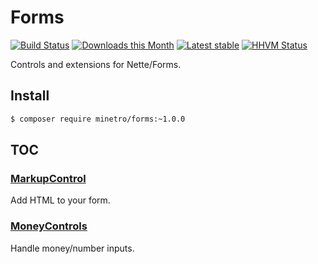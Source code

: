 # Forms

[![Build Status](https://travis-ci.org/minetro/forms.svg?branch=master)](https://travis-ci.org/minetro/forms)
[![Downloads this Month](https://img.shields.io/packagist/dm/minetro/forms.svg?style=flat)](https://packagist.org/packages/minetro/forms)
[![Latest stable](https://img.shields.io/packagist/v/minetro/forms.svg?style=flat)](https://packagist.org/packages/minetro/forms)
[![HHVM Status](https://img.shields.io/hhvm/minetro/forms.svg?style=flat)](http://hhvm.h4cc.de/package/minetro/forms)

Controls and extensions for Nette/Forms.

## Install
```sh
$ composer require minetro/forms:~1.0.0
```

## TOC

### [MarkupControl](https://github.com/minetro/forms/tree/master/docs/MarkupControl.md)

Add HTML to your form.

### [MoneyControls](https://github.com/minetro/forms/tree/master/docs/MoneyControl.md)

Handle money/number inputs.


